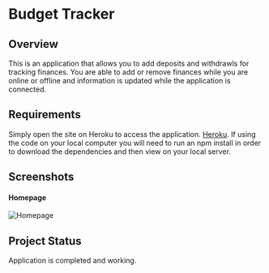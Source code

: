 # Budget Tracker

## Overview
This is an application that allows you to add deposits and withdrawls for tracking finances. You are able to add or remove finances while you are online or offline and information is updated while the application is connected. 

## Requirements
Simply open the site on Heroku to access the application.
[Heroku](https://nameless-beach-31711.herokuapp.com/).
If using the code on your local computer you will need to run an npm install in order to download the dependencies and then view on your local server.

## Screenshots

#### Homepage
![Homepage](//public/images/app.png)

## Project Status
Application is completed and working.
